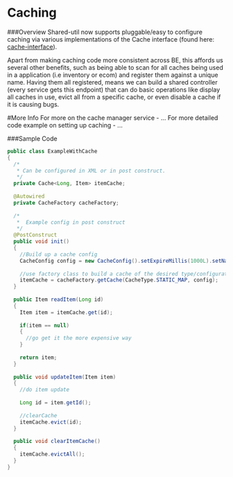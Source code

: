 

# Caching

###Overview
Shared-util now supports pluggable/easy to configure caching via various implementations of the Cache interface (found here: [cache-interface](https://github.com/1stdibs/shared-util/blob/master/src/main/java/com/dibs/util/cache/Cache.java)). 

Apart from making caching code more consistent across BE, this affords us several other benefits, such as being able to scan for all caches being used in a application (i.e inventory or ecom) and register them against a unique name. Having them all registered, means we can build a shared controller (every service gets this endpoint) that can do basic operations like display all caches in use, evict all from a specific cache, or even disable a cache if it is causing bugs.

#More Info
For more on the cache manager service - ...
For more detailed code example on setting up caching - ...

###Sample Code

```java
public class ExampleWithCache
{
  /*
   * Can be configured in XML or in post construct.
   */
  private Cache<Long, Item> itemCache;
  
  @Autowired
  private CacheFactory cacheFactory;
  
  /*
   *  Example config in post construct
   */
  @PostConstruct
  public void init()
  {
    //Build up a cache config
    CacheConfig config = new CacheConfig().setExpireMillis(1000L).setName("inventoryItemCache");
    
    //use factory class to build a cache of the desired type/configuration
    itemCache = cacheFactory.getCache(CacheType.STATIC_MAP, config);
  }
  
  public Item readItem(Long id)
  {
    Item item = itemCache.get(id);
    
    if(item == null)
    {
      //go get it the more expensive way
    }
    
    return item;
  }
  
  public void updateItem(Item item)
  {
    //do item update
    
    Long id = item.getId();
    
    //clearCache
    itemCache.evict(id);
  }
  
  public void clearItemCache()
  {
    itemCache.evictAll();
  }
}
```
